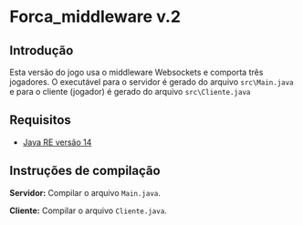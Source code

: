 # Forca_middleware v.2

## Introdução
Esta versão do jogo usa o middleware Websockets e comporta três jogadores.
O executável para o servidor é gerado do arquivo `src\Main.java` e para o cliente (jogador) é gerado do arquivo `src\Cliente.java`

## Requisitos

* [Java RE versão 14](https://www.oracle.com/br/java/technologies/javase-downloads.html)


## Instruções de compilação

**Servidor:** Compilar o arquivo `Main.java`.

**Cliente:** Compilar o arquivo `Cliente.java`.
 